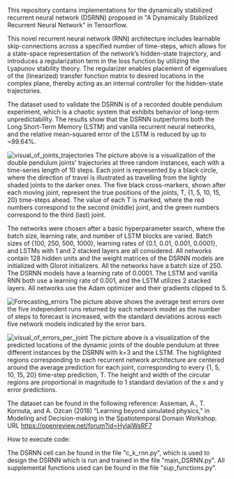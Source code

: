 This repository contains implementations for the dynamically stabilized recurrent neural network (DSRNN) proposed in "A Dynamically Stabilized Recurrent Neural Network" in Tensorflow.

This novel recurrent neural network (RNN) architecture includes learnable skip-connections across a specified number of time-steps, which allows for a state-space representation of the network’s hidden-state trajectory, and introduces a regularization term in the loss function by utilizing the Lyapunov stability theory. The regularizer enables placement of eigenvalues of the (linearized) transfer function matrix to desired locations in the complex plane, thereby acting as an internal controller for the hidden-state trajectories.

The dataset used to validate the DSRNN is of a recorded double pendulum experiment, which is a chaotic system that exhibits behavior of long-term unpredictability. The results show that the DSRNN outperforms both the Long Short-Term Memory (LSTM) and vanilla recurrent neural networks, and the relative mean-squared error of the LSTM is reduced by up to ~99.64%. 

![visual_of_joints_trajectories](https://user-images.githubusercontent.com/44982976/122837944-050b1480-d2c3-11eb-8909-d89ff71a298a.png)
The picture above is a visualization of the double pendulum joints' trajectories at three random instances, each with a time-series length of 10 steps. Each joint is represented by a black circle, where the direction of travel is illustrated as travelling from the lightly shaded joints to the darker ones. The five black cross-markers, shown after each moving joint, represent the true positions of the joints, T, {1, 5, 10, 15, 20} time-steps ahead. The value of each T is marked, where the red numbers correspond to the second (middle) joint, and the green numbers correspond to the third (last) joint.

The networks were chosen after a basic hyperparameter search, where the batch size, learning rate, and number of LSTM blocks are varied. Batch sizes of {100, 250, 500, 1000}, learning rates of {0.1, 0.01, 0.001, 0.0001}, and LSTMs with 1 and 2 stacked layers are all considered. All networks contain 128 hidden units and the weight matrices of the DSRNN models are initialized with Glorot initializers. All the networks have a batch size of 250. The DSRNN models have a learning rate of 0.0001. The LSTM and vanilla RNN both use a learning rate of 0.001, and the LSTM utilizes 2 stacked layers. All networks use the Adam optimizer and their gradients clipped to 5. 

![Forecasting_errors](https://user-images.githubusercontent.com/44982976/122838307-cf1a6000-d2c3-11eb-920c-ac7612028268.png)
The picture above shows the average test errors over the five independent runs returned by each network model as the number of steps to forecast is increased, with the standard deviations across each five network models indicated by the error bars.

![visual_of_errors_per_joint](https://user-images.githubusercontent.com/44982976/122838319-d5a8d780-d2c3-11eb-8901-807a72de69f3.png)
The picture above is a visualization of the predicted locations of the dynamic joints of the double pendulum at three different instances by the DSRNN with k=3 and the LSTM. The highlighted regions corresponding to each recurrent network architecture are centered around the average prediction for each joint, corresponding to every {1, 5, 10, 15, 20} time-step prediction, T. The height and width of the circular regions are proportional in magnitude to 1 standard deviation of the x and y error predictions.

The dataset can be found in the following reference:
    Asseman, A., T. Kornuta, and A. Ozcan (2018) “Learning beyond simulated physics,” in Modeling and Decision-making in the Spatiotemporal Domain Workshop.
    URL https://openreview.net/forum?id=HylajWsRF7

How to execute code:

The DSRNN cell can be found in the file "c_k_rnn.py", which is used to design the DSRNN which is run and trained in the file "main_DSRNN.py". All supplemental functions used can be found in the file "sup_functions.py". 
